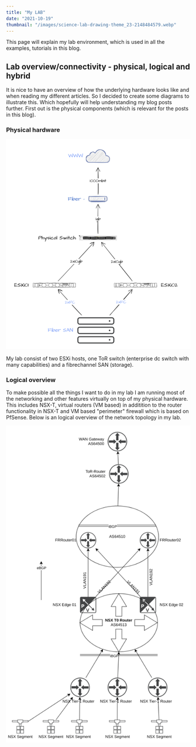 ```yaml
---
title: "My LAB"
date: "2021-10-19"
thumbnail: "/images/science-lab-drawing-theme_23-2148484579.webp"
---
```


This page will explain my lab environment, which is used in all the examples, tutorials in this blog.

## Lab overview/connectivity - physical, logical and hybrid

It is nice to have an overview of how the underlying hardware looks like and when reading my different articles. So I decided to create some diagrams to illustrate this. Which hopefully will help understanding my blog posts further. First out is the physical components (which is relevant for the posts in this blog).

### Physical hardware

![](images/image-900x1024.png)

My lab consist of two ESXi hosts, one ToR switch (enterprise dc switch with many capabilities) and a fibrechannel SAN (storage).

### Logical overview

To make possible all the things I want to do in my lab I am running most of the networking and other features virtually on top of my physical hardware. This includes NSX-T, virtual routers (VM based) in additition to the router functionality in NSX-T and VM based "perimeter" firewall which is based on PfSense. Below is an logical overview of the network topology in my lab.  

![](images/image-1-596x1024.png)
